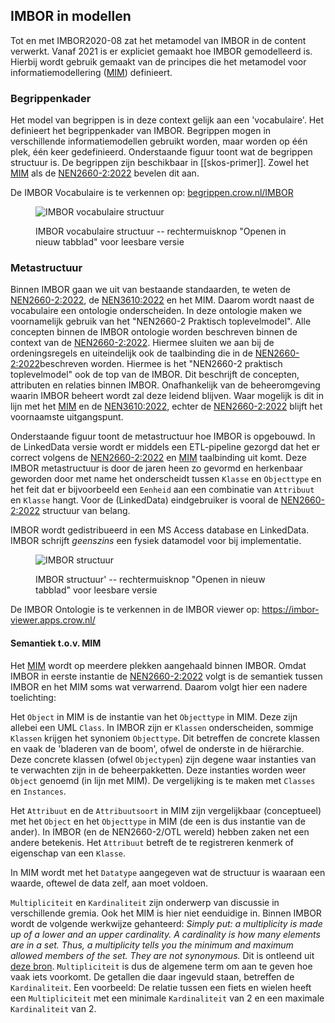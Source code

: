 ## IMBOR in modellen

Tot en met IMBOR2020-08 zat het metamodel van IMBOR in de content verwerkt. Vanaf 2021 is er expliciet gemaakt hoe IMBOR gemodelleerd is. Hierbij wordt gebruik gemaakt van de principes die het metamodel voor informatiemodellering ([MIM][MIM]) definieert. 

### Begrippenkader

Het model van begrippen is in deze context gelijk aan een 'vocabulaire'. Het definieert het begrippenkader van IMBOR. Begrippen mogen in verschillende informatiemodellen gebruikt worden, maar worden op één plek, één keer gedefinieerd. Onderstaande figuur toont wat de begrippen structuur is. De begrippen zijn beschikbaar in [[skos-primer]]. Zowel het [MIM][MIM] als de [NEN2660-2:2022][nen2660:2022] bevelen dit aan. 

De IMBOR Vocabulaire is te verkennen op:
 <a href="https://begrippen.crow.nl/imbor/nl/" target="_blank">begrippen.crow.nl/IMBOR</a>

<figure>

![IMBOR vocabulaire structuur](img/IMBOR-begrippen-structuur.drawio.png?raw=true)
    
<figcaption>IMBOR vocabulaire structuur -- rechtermuisknop "Openen in nieuw tabblad" voor leesbare versie</figcaption>
</figure>

### Metastructuur

Binnen IMBOR gaan we uit van bestaande standaarden, te weten de [NEN2660-2:2022][nen2660:2022], de [NEN3610:2022][nen3610:2022] en het MIM. Daarom wordt naast de vocabulaire een ontologie onderscheiden. In deze ontologie maken we voornamelijk gebruik van het "NEN2660-2 Praktisch toplevelmodel". Alle concepten binnen de IMBOR ontologie worden beschreven binnen de context van de [NEN2660-2:2022][nen2660:2022]. Hiermee sluiten we aan bij de ordeningsregels en uiteindelijk ook de taalbinding die in de [NEN2660-2:2022][nen2660:2022]beschreven worden. Hiermee is het "NEN2660-2 praktisch toplevelmodel" ook de top van de IMBOR. Dit beschrijft de concepten, attributen en relaties binnen IMBOR. Onafhankelijk van de beheeromgeving waarin IMBOR beheert wordt zal deze leidend blijven. Waar mogelijk is dit in lijn met het [MIM][MIM] en de [NEN3610:2022][nen3610:2022], echter de [NEN2660-2:2022][nen2660:2022] blijft het voornaamste uitgangspunt.

Onderstaande figuur toont de metastructuur hoe IMBOR is opgebouwd. In de LinkedData versie wordt er middels een ETL-pipeline gezorgd dat het er correct volgens de [NEN2660-2:2022][nen2660:2022] en [MIM][MIM] taalbinding uit komt. Deze IMBOR metastructuur is door de jaren heen zo gevormd en herkenbaar geworden door met name het onderscheidt tussen `Klasse` en `Objecttype` en het feit dat er bijvoorbeeld een `Eenheid` aan een combinatie van `Attribuut` en `Klasse` hangt. Voor de (LinkedData) eindgebruiker is vooral de [NEN2660-2:2022][nen2660:2022] structuur van belang.

IMBOR wordt gedistribueerd in een MS Access database en LinkedData. IMBOR schrijft _geenszins_ een fysiek datamodel voor bij implementatie. 

<figure>

![IMBOR structuur](img/IMBOR-structuur.drawio.png?raw=true)
    
<figcaption>IMBOR structuur' -- rechtermuisknop "Openen in nieuw tabblad" voor leesbare versie</figcaption>
</figure>

De IMBOR Ontologie is te verkennen in de IMBOR viewer op:
 <a href="https://docs.crow.nl/onto-verkenner/imbor" target="_blank">https://imbor-viewer.apps.crow.nl/</a> 

#### Semantiek t.o.v. MIM
 
 Het [MIM][MIM] wordt op meerdere plekken aangehaald binnen IMBOR. Omdat IMBOR in eerste instantie de [NEN2660-2:2022][nen2660:2022] volgt is de semantiek tussen IMBOR en het MIM soms wat verwarrend. Daarom volgt hier een nadere toelichting:
 
 Het `Object` in MIM is de instantie van het `Objecttype` in MIM. Deze zijn allebei een UML `Class`. In IMBOR zijn er `Klassen` onderscheiden, sommige `Klassen` krijgen het synoniem `Objecttype`. Dit betreffen de concrete klassen en vaak de 'bladeren van de boom', ofwel de onderste in de hiërarchie. Deze concrete klassen (ofwel `Objectypen`) zijn degene waar instanties van te verwachten zijn in de beheerpakketten. Deze instanties worden weer `Object` genoemd (in lijn met MIM). De vergelijking is te maken met `Classes` en `Instances`.
 
 Het `Attribuut` en de `Attribuutsoort` in MIM zijn vergelijkbaar (conceptueel) met het `Object` en het `Objecttype` in MIM (de een is dus instantie van de ander). In IMBOR (en de NEN2660-2/OTL wereld) hebben zaken net een andere betekenis. Het `Attribuut` betreft de te registreren kenmerk of eigenschap van een `Klasse`. 
 
 In MIM wordt met het `Datatype` aangegeven wat de structuur is waaraan een waarde, oftewel de data zelf, aan moet voldoen. 
 
 `Multipliciteit` en `Kardinaliteit` zijn onderwerp van discussie in verschillende gremia. Ook het MIM is hier niet eenduidige in. Binnen IMBOR wordt de volgende werkwijze gehanteerd: _Simply put: a multiplicity is made up of a lower and an upper cardinality. A cardinality is how many elements are in a set. Thus, a multiplicity tells you the minimum and maximum allowed members of the set. They are not synonymous._ Dit is ontleend uit [deze bron](https://stackoverflow.com/questions/17877582/multiplicity-vs-cardinality). `Multipliciteit` is dus de algemene term om aan te geven hoe vaak iets voorkomt. De getallen die daar ingevuld staan, betreffen de `Kardinaliteit`. Een voorbeeld: De relatie tussen een fiets en wielen heeft een `Multipliciteit` met een minimale `Kardinaliteit` van 2 en een maximale `Kardinaliteit` van 2.




[MIM]: https://docs.geostandaarden.nl/mim/def-st-mim-20201023/#typen-informatiemodellen
[n1]: https://docs.geostandaarden.nl/mim/def-st-mim-20201023/#niveau-1-model-van-begrippen
[n2]: https://docs.geostandaarden.nl/mim/def-st-mim-20201023/#niveau-2-conceptueel-informatiemodel
[n3]: https://docs.geostandaarden.nl/mim/def-st-mim-20201023/#niveau-3-logisch-informatie-of-gegevensmodel
[n4]: https://docs.geostandaarden.nl/mim/def-st-mim-20201023/#niveau-4-fysiek-of-technisch-gegevens-of-datamodel
[nen3610:2022]: https://www.nen.nl/nen-3610-2022-nl-296137
[nen2660:2022]: https://www.nen.nl/nen-2660-2-2022-nl-291667